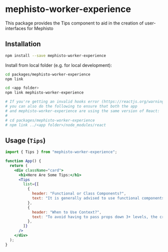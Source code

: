 # mephisto-worker-experience

This package provides the Tips component to aid in the creation of user-interfaces for Mephisto

## Installation

```bash
npm install --save mephisto-worker-experience
```

Install from local folder (e.g. for local development):

```bash
cd packages/mephisto-worker-experience
npm link

cd <app folder>
npm link mephisto-worker-experience

# If you're getting an invalid hooks error (https://reactjs.org/warnings/invalid-hook-call-warning.html),
# you can also do the following to ensure that both the app
# and mephisto-worker-experience are using the same version of React:
# 
# cd packages/mephisto-worker-experience
# npm link ../<app folder>/node_modules/react
```

## Usage (`Tips`)

```jsx
import { Tips } from "mephisto-worker-experience";

function App() {
  return (
    <div className="card">
      <h1>Here Are Some Tips:</h1>
      <Tips
        list={[
          {
            header: "Functional or Class Components?",
            text: "It is generally advised to use functional components as they are thought to be the future of React.",
          },
          {
            header: "When to Use Context?",
            text: "To avoid having to pass props down 3+ levels, the createContext() and useContext() methods can be used.  ",
          },
        ]}
      />
    </div>
  );
}

```
